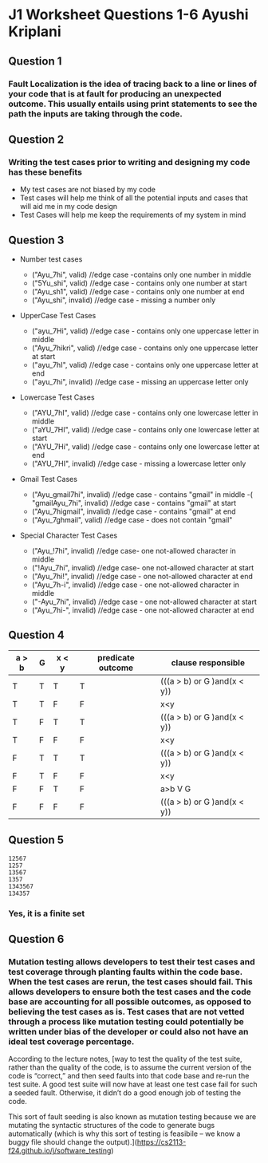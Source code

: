 # J1 Worksheet Questions 1-6 Ayushi Kriplani 
## Question 1 
### Fault Localization is the idea of **tracing back** to a line or lines of your code that is at fault for producing an unexpected outcome. This usually entails using **print statements** to see the path the inputs are taking through the code. 

## Question 2 
### Writing the test cases prior to writing and designing my code has these benefits 
- My test cases are not biased by my code
- Test cases will help me think of all the potential inputs and cases that will aid me in my code design 
- Test Cases will help me keep the requirements of my system in mind 

## Question 3 
- Number test cases 
    - ("Ayu_7hi", valid)  //edge case -contains only one number in middle
    - ("5Yu_shi", valid)  //edge case - contains only one number at start
    - ("Ayu_sh1", valid)  //edge case - contains only one number at end
    - ("Ayu_shi", invalid)  //edge case - missing a number only

- UpperCase Test Cases
    - ("ayu_7Hi", valid) //edge case - contains only one uppercase letter in middle
    - ("Ayu_7hikri", valid) //edge case - contains only one uppercase letter at start
    - ("ayu_7hI", valid) //edge case - contains only one uppercase letter at end
    - ("ayu_7hi", invalid) //edge case - missing an uppercase letter only

- Lowercase Test Cases 
    - ("AYU_7hI", valid) //edge case - contains only one lowercase letter in middle
    - ("aYU_7HI", valid) //edge case - contains only one lowercase letter at start
    - ("AYU_7Hi", valid) //edge case - contains only one lowercase letter at end
    - ("AYU_7HI", invalid) //edge case - missing a lowercase letter only

- Gmail Test Cases 
    - ("Ayu_gmail7hi", invalid)  //edge case - contains "gmail" in middle
    -( "gmailAyu_7hi", invalid)  //edge case - contains "gmail" at start
    - ("Ayu_7higmail", invalid)  //edge case - contains "gmail" at end
    - ("Ayu_7ghmail", valid)  //edge case - does not contain "gmail" 

- Special Character Test Cases
    - ("Ayu_!7hi", invalid) //edge case- one not-allowed character in middle 
    - ("!Ayu_7hi", invalid) //edge case- one not-allowed character at start
    - ("Ayu_7hi!", invalid) //edge case - one not-allowed character at end 
    - ("Ayu_7h-i", invalid) //edge case - one not-allowed character in middle 
    - ("-Ayu_7hi", invalid) //edge case - one not-allowed character at start
    - ("Ayu_7hi-", invalid) //edge case - one not-allowed character at end

## Question 4  
| a > b | G | x < y | predicate outcome |	clause responsible |
| ----  | - | ----- | ----------------- | -------------------- |
|T |T|T|T|(((a > b) or G )and(x < y))|
|T|T|F|F|x<y|
|T|F|T|T|(((a > b) or G )and(x < y))|
|T|F|F|F|x<y|
|F|T|T|T|(((a > b) or G )and(x < y))|
|F|T|F|F|x<y|
|F|F|T|F|a>b V G|
|F|F|F|F|(((a > b) or G )and(x < y))|

## Question 5
```
12567
1257
13567
1357
1343567
134357
```

### Yes, it is a finite set 

## Question 6 
### Mutation testing allows developers to test their test cases and test coverage through planting faults within the code base. When the test cases are rerun, the test cases should fail. This allows developers to ensure both the test cases and the code base are accounting for all possible outcomes, as opposed to believing the test cases as is. Test cases that are not vetted through a process like mutation testing could potentially be written under bias of the developer or could also not have an ideal test coverage percentage. 

 According to the lecture notes, [way to test the quality of the test suite, rather than the quality of the code, is to assume the current version of the code is “correct,” and then seed faults into that code base and re-run the test suite. A good test suite will now have at least one test case fail for such a seeded fault. Otherwise, it didn’t do a good enough job of testing the code.

This sort of fault seeding is also known as mutation testing because we are mutating the syntactic structures of the code to generate bugs automatically (which is why this sort of testing is feasibile – we know a buggy file should change the output).](https://cs2113-f24.github.io/j/software_testing)